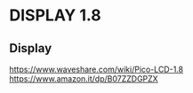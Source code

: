 # DISPLAY 1.8

## Display
https://www.waveshare.com/wiki/Pico-LCD-1.8
https://www.amazon.it/dp/B07ZZDGPZX


## 